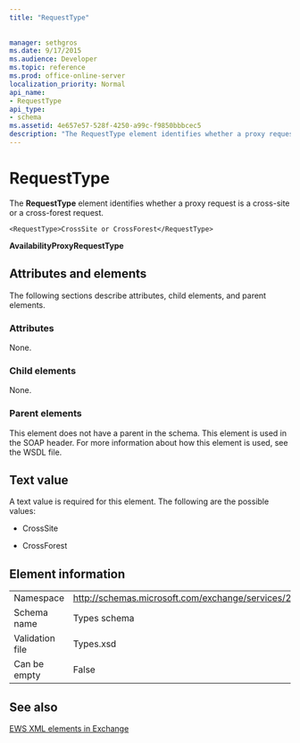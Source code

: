 ```yaml
---
title: "RequestType"
 
 
manager: sethgros
ms.date: 9/17/2015
ms.audience: Developer
ms.topic: reference
ms.prod: office-online-server
localization_priority: Normal
api_name:
- RequestType
api_type:
- schema
ms.assetid: 4e657e57-528f-4250-a99c-f9850bbbcec5
description: "The RequestType element identifies whether a proxy request is a cross-site or a cross-forest request."
---
```


# RequestType

The **RequestType** element identifies whether a proxy request is a cross-site or a cross-forest request. 
  
```
<RequestType>CrossSite or CrossForest</RequestType>
```

 **AvailabilityProxyRequestType**
## Attributes and elements

The following sections describe attributes, child elements, and parent elements.
  
### Attributes

None.
  
### Child elements

None.
  
### Parent elements

This element does not have a parent in the schema. This element is used in the SOAP header. For more information about how this element is used, see the WSDL file.
  
## Text value

A text value is required for this element. The following are the possible values:
  
- CrossSite
    
- CrossForest
    
## Element information

|||
|:-----|:-----|
|Namespace  <br/> |http://schemas.microsoft.com/exchange/services/2006/types  <br/> |
|Schema name  <br/> |Types schema  <br/> |
|Validation file  <br/> |Types.xsd  <br/> |
|Can be empty  <br/> |False  <br/> |
   
## See also



[EWS XML elements in Exchange](ews-xml-elements-in-exchange.md)

